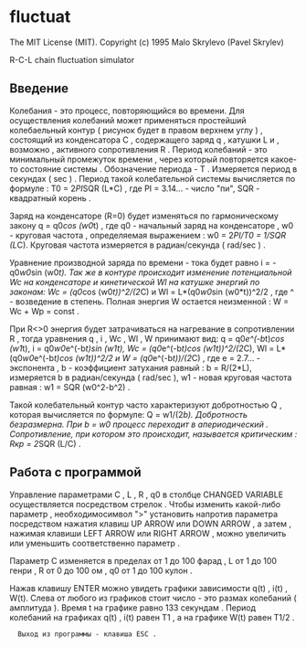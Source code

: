 fluctuat
========
The MIT License (MIT). Copyright (c) 1995 Malo Skrylevo (Pavel Skrylev)

R-C-L chain fluctuation simulator

Введение
--------

Колебания - это процесс, повторяющийся во времени. Для осуществления колебаний может применяться простейший колебаельный контур ( рисунок будет в правом верхнем углу ) , состоящий из конденсатора C , содержащего заряд q , катушки L и , возможно , активного сопротивления R . Период колебаний - это минимальный промежуток времени , через который повторяется какое-то состояние системы . Обозначение периода - T . Измеряется период в секундах ( sec ) . Период такой колебательной системы вычисляется по формуле : T0 = 2*PI*SQR (L*C) , где PI = 3.14... - число "пи",  SQR - квадратный корень .

Заряд на конденсаторе (R=0) будет изменяться по гармоническому закону q = q0*cos (w0*t) , где q0 - начальный заряд на конденсаторе , w0 - круговая частота , определяемая выражением : w0 = 2*PI/T0 = 1/SQR (L*C). Круговая частота измеряется в радиан/секунда ( rad/sec ) .

Уравнение производной заряда по времени - тока будет равно i = -q0*w0*sin (w0*t). Так же в контуре происходит изменение потенциальной Wc на конденсаторе и кинетической Wl на катушке энергий по законам: Wc = (q0*cos (w0*t))^2/(2*C) и Wl = L*(q0*w0*sin (w0*t))^2/2 , где ^ - возведение в степень. Полная энергия W остается неизменной : W = Wc + Wp = const .

   При R<>0 энергия будет затрачиваться на нагревание в сопротивлении R , тогда уравнения q , i , Wc , Wl , W принимают вид: q = q0*e^(-b*t)*cos (w1*t), i = q0*w0*e^(-b*t)*sin (w1*t), Wc = (q0*e^(-b*t)*cos (w1*t))^2/(2*C), Wl = L*(q0*w0*e^(-b*t)*cos (w1*t))^2/2 и W = (q0*e^(-b*t))/(2*C) , где e = 2.7... - экспонента , b - коэффициент затухания равный : b = R/(2*L), измеряется b в радиан/секунда ( rad/sec ), w1 - новая круговая частота равная : w1 = SQR (w0^2-b^2) .

Такой колебательный контур часто характеризуют добротностью Q , которая вычисляется по формуле: Q = w1/(2*b). Добротность безразмерна. При b = w0 процесс переходит в апериодический . Сопротивление, при котором это происходит, называется критическим : Rкр = 2*SQR (L/C) .

Работа с программой
-------------------

Управление параметрами C , L , R , q0 в столбце CHANGED VARIABLE осуществляется посредством стрелок . Чтобы изменить какой-либо параметр , необходимосимвол ">" установить напротив параметра посредством нажатия клавиш UP ARROW или DOWN ARROW , а затем , нажимая клавиши LEFT ARROW или RIGHT ARROW , можно увеличить или уменьшить соответственно параметр .

Параметр C изменяется в пределах от 1 до 100 фарад , L от 1 до 100 генри , R от 0 до 100 ом , q0 от 1 до 100 кулон .

Нажав клавишу ENTER можно увидеть графики зависимости q(t) , i(t) , W(t). Слева от любого из графиков стоит число - это размах колебаний ( амплитуда ). Время t на графике равно 133 секундам . Период колебаний на графиках q(t) , i(t) равен T1 , а на графике W(t) равен T1/2 .

      Выход из программы - клавиша ESC .
     
